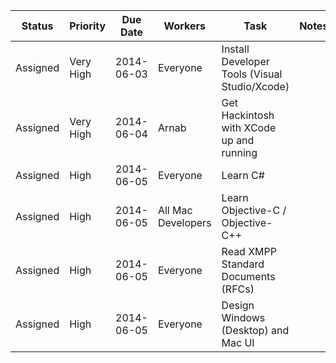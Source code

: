| Status   | Priority  | Due Date   | Workers            | Task                                                     | Notes                                           
|----------|-----------|------------|--------------------|----------------------------------------------------------|------------------------------------------------ 
| Assigned | Very High | 2014-06-03 | Everyone           | Install Developer Tools (Visual Studio/Xcode)            |
| Assigned | Very High | 2014-06-04 | Arnab              | Get Hackintosh with XCode up and running                 |
| Assigned | High      | 2014-06-05 | Everyone           | Learn C#                                                 |
| Assigned | High      | 2014-06-05 | All Mac Developers | Learn Objective-C / Objective-C++                        |
| Assigned | High      | 2014-06-05 | Everyone           | Read XMPP Standard Documents (RFCs)                      |
| Assigned | High      | 2014-06-05 | Everyone           | Design Windows (Desktop) and Mac UI                      |

